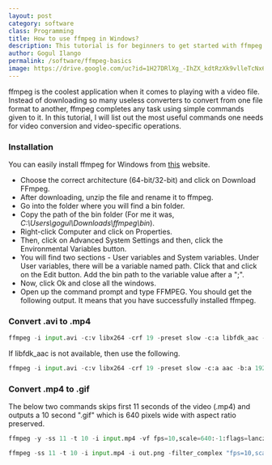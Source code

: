 ```yaml
---
layout: post
category: software
class: Programming
title: How to use ffmpeg in Windows?
description: This tutorial is for beginners to get started with ffmpeg for any video related operation.
author: Gogul Ilango
permalink: /software/ffmpeg-basics
image: https://drive.google.com/uc?id=1H27DRlXg_-IhZX_kdtRzXk9vlleTcNx6
---
```


<span class="coding">ffmpeg</span> is the coolest application when it comes to playing with a video file. Instead of downloading so many useless converters to convert from one file format to another, <span class="coding">ffmpeg</span> completes any task using simple commands given to it. In this tutorial, I will list out the most useful commands one needs for video conversion and video-specific operations.

### Installation
You can easily install <span class="coding">ffmpeg</span> for Windows from [this](http://ffmpeg.zeranoe.com/builds/) website. 

* Choose the correct architecture (64-bit/32-bit) and click on <span class="coding">Download FFmpeg</span>. 
* After downloading, unzip the file and rename it to <span class="coding">ffmpeg</span>. 
* Go into the folder where you will find a <span class="coding">bin</span> folder. 
* Copy the path of the <span class="coding">bin</span> folder (For me it was, *C:\Users\gogul\Downloads\ffmpeg\bin*). 
* Right-click <span class="coding">Computer</span> and click on <span class="coding">Properties</span>.
* Then, click on <span class="coding">Advanced System Settings</span> and then, click the <span class="coding">Environmental Variables</span> button.
* You will find two sections - User variables and System variables. Under User variables, there will be a variable named <span class="coding">path</span>. Click that and click on the <span class="coding">Edit</span> button. Add the <span class="coding">bin</span> path to the variable value after a ";".
* Now, click <span class="coding">Ok</span> and close all the windows.
* Open up the command prompt and type <span class="coding">FFMPEG</span>. You should get the following output. It means that you have successfully installed <span class="coding">ffmpeg</span>.

### Convert .avi to .mp4

```python
ffmpeg -i input.avi -c:v libx264 -crf 19 -preset slow -c:a libfdk_aac -b:a 192k -ac 2 output.mp4
```

If <span class="coding">libfdk_aac</span> is not available, then use the following.

```python
ffmpeg -i input.avi -c:v libx264 -crf 19 -preset slow -c:a aac -b:a 192k -ac 2 out.mp4
```

### Convert .mp4 to .gif

The below two commands skips first 11 seconds of the video (.mp4) and outputs a 10 second ".gif" which is 640 pixels wide with aspect ratio preserved.

```python
ffmpeg -y -ss 11 -t 10 -i input.mp4 -vf fps=10,scale=640:-1:flags=lanczos,palettegen out.png

ffmpeg -ss 11 -t 10 -i input.mp4 -i out.png -filter_complex "fps=10,scale=640:-1:flags=lanczos[x];[x][1:v]paletteuse" out.gif
```